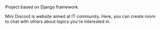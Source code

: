 Project based on Django framework.

Mini Discord is website aimed at IT community. Here, you can create room to chat with others about topics you're interested in. 
